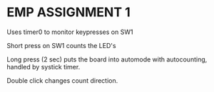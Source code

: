 # EMP ASSIGNMENT 1

Uses timer0 to monitor keypresses on SW1

Short press on SW1 counts the LED's

Long press (2 sec) puts the board into automode with autocounting, handled by systick timer.

Double click changes count direction.
